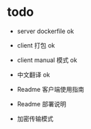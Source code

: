 # todo

- server dockerfile ok
- client 打包 ok
- client manual 模式 ok
- 中文翻译 ok


- Readme 客户端使用指南
- Readme 部署说明


- 加密传输模式


